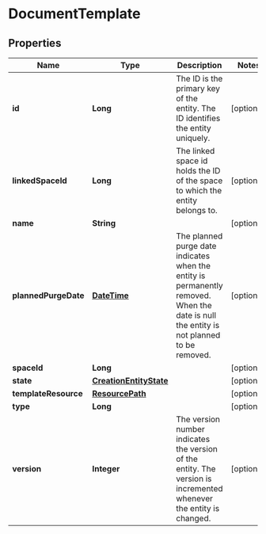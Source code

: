 
# DocumentTemplate

## Properties
Name | Type | Description | Notes
------------ | ------------- | ------------- | -------------
**id** | **Long** | The ID is the primary key of the entity. The ID identifies the entity uniquely. |  [optional]
**linkedSpaceId** | **Long** | The linked space id holds the ID of the space to which the entity belongs to. |  [optional]
**name** | **String** |  |  [optional]
**plannedPurgeDate** | [**DateTime**](DateTime.md) | The planned purge date indicates when the entity is permanently removed. When the date is null the entity is not planned to be removed. |  [optional]
**spaceId** | **Long** |  |  [optional]
**state** | [**CreationEntityState**](CreationEntityState.md) |  |  [optional]
**templateResource** | [**ResourcePath**](ResourcePath.md) |  |  [optional]
**type** | **Long** |  |  [optional]
**version** | **Integer** | The version number indicates the version of the entity. The version is incremented whenever the entity is changed. |  [optional]



